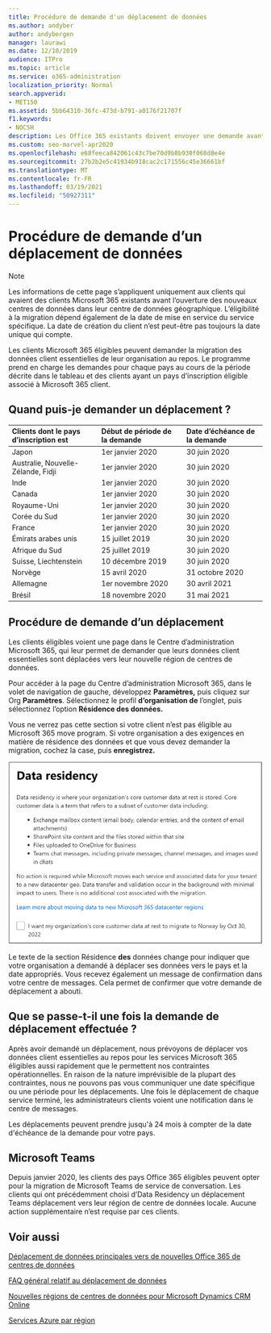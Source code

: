 ```yaml
---
title: Procédure de demande d'un déplacement de données
ms.author: andyber
author: andybergen
manager: laurawi
ms.date: 12/10/2019
audience: ITPro
ms.topic: article
ms.service: o365-administration
localization_priority: Normal
search.appverid:
- MET150
ms.assetid: 5bb64310-36fc-473d-b791-a0176f21707f
f1.keywords:
- NOCSH
description: Les Office 365 existants doivent envoyer une demande avant la date d’échéance pour que leurs données de services Microsoft 365 sont déplacées vers leur nouvelle région.
ms.custom: seo-marvel-apr2020
ms.openlocfilehash: e68feeca842061c43c7be70d9b8b930f068d8e4e
ms.sourcegitcommit: 27b2b2e5c41934b918cac2c171556c45e36661bf
ms.translationtype: MT
ms.contentlocale: fr-FR
ms.lasthandoff: 03/19/2021
ms.locfileid: "50927311"
---
```

# <a name="how-to-request-your-data-move"></a>Procédure de demande d’un déplacement de données

> [!NOTE]
> Les informations de cette page s’appliquent uniquement aux clients qui avaient des clients Microsoft 365 existants avant l’ouverture des nouveaux centres de données dans leur centre de données géographique. L’éligibilité à la migration dépend également de la date de mise en service du service spécifique.  La date de création du client n’est peut-être pas toujours la date unique qui compte.
  
Les clients Microsoft 365 éligibles peuvent demander la migration des données client essentielles de leur organisation au repos.  Le programme prend en charge les demandes pour chaque pays au cours de la période décrite dans le tableau et des clients ayant un pays d’inscription éligible associé à Microsoft 365 client.
  
## <a name="when-can-i-request-a-move"></a>Quand puis-je demander un déplacement ?

| Clients dont le pays d’inscription est | Début de période de la demande | Date d’échéance de la demande |
|:-----|:-----|:-----|
|Japon  <br/> |1er janvier 2020  <br/> |30 juin 2020  <br/> |
|Australie, Nouvelle-Zélande, Fidji  <br/> |1er janvier 2020  <br/> |30 juin 2020  <br/> |
|Inde  <br/> |1er janvier 2020  <br/> |30 juin 2020  <br/> |
|Canada  <br/> |1er janvier 2020  <br/> |30 juin 2020  <br/> |
|Royaume-Uni  <br/> |1er janvier 2020  <br/> |30 juin 2020  <br/> |
|Corée du Sud  <br/> |1er janvier 2020  <br/> |30 juin 2020  <br/> |
|France  <br/> |1er janvier 2020  <br/> |30 juin 2020  <br/> |
|Émirats arabes unis  <br/> |15 juillet 2019  <br/> |30 juin 2020  <br/> |
|Afrique du Sud  <br/> |25 juillet 2019  <br/> |30 juin 2020  <br/> |
|Suisse, Liechtenstein  <br/> |10 décembre 2019  <br/> |30 juin 2020  <br/> |
|Norvège  <br/> |15 avril 2020  <br/> |31 octobre 2020  <br/> |
|Allemagne  <br/> |1er novembre 2020  <br/> |30 avril 2021  <br/> |
|Brésil  <br/> |18 novembre 2020  <br/> |31 mai 2021  <br/> |

## <a name="how-to-request-a-move"></a>Procédure de demande d’un déplacement

Les clients éligibles voient une page dans le Centre d’administration Microsoft 365, qui leur permet de demander que leurs données client essentielles sont déplacées vers leur nouvelle région de centres de données.  
  
Pour accéder à la page du Centre d’administration Microsoft 365, dans le volet de navigation de gauche, développez **Paramètres,** puis cliquez sur Org **Paramètres**.
Sélectionnez le profil **d’organisation de** l’onglet, puis sélectionnez l’option **Résidence des données.**
  
Vous ne verrez pas cette section si votre client n’est pas éligible au Microsoft 365 move program.  Si votre organisation a des exigences en matière de résidence des données et que vous devez demander la migration, cochez la case, puis **enregistrez.**
  
![Écran de l'action d'abonnement dans le centre de données](../media/dataresidencyflyoutae.jpg)
  
Le texte de la section Résidence  **des** données change pour indiquer que votre organisation a demandé à déplacer ses données vers le pays et la date appropriés. Vous recevez également un message de confirmation dans votre centre de messages. Cela permet de confirmer que votre demande de déplacement a abouti. 
  
## <a name="what-happens-after-requesting-a-move"></a>Que se passe-t-il une fois la demande de déplacement effectuée ?

Après avoir demandé un déplacement, nous prévoyons de déplacer vos données client essentielles au repos pour les services Microsoft 365 éligibles aussi rapidement que le permettent nos contraintes opérationnelles. En raison de la nature imprévisible de la plupart des contraintes, nous ne pouvons pas vous communiquer une date spécifique ou une période pour les déplacements. Une fois le déplacement de chaque service terminé, les administrateurs clients voient une notification dans le centre de messages.
  
Les déplacements peuvent prendre jusqu'à 24 mois à compter de la date d'échéance de la demande pour votre pays.
  
## <a name="microsoft-teams"></a>Microsoft Teams

Depuis janvier 2020, les clients des pays Office 365 éligibles peuvent opter pour la migration de Microsoft Teams de service de conversation.  Les clients qui ont précédemment choisi d’Data Residency un déplacement Teams déplacement vers leur région de centre de données locale.  Aucune action supplémentaire n’est requise par ces clients.

## <a name="related-topics"></a>Voir aussi

[Déplacement de données principales vers de nouvelles Office 365 de centres de données](moving-data-to-new-datacenter-geos.md)

[FAQ général relatif au déplacement de données](data-move-faq.md)

[Nouvelles régions de centres de données pour Microsoft Dynamics CRM Online](/power-platform/admin/new-datacenter-regions)
  
[Services Azure par région](https://azure.microsoft.com/regions/)
